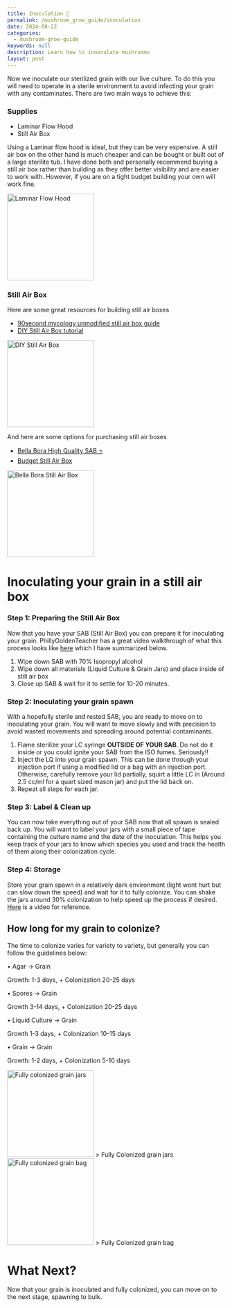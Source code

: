 ```yaml
---
title: Inoculation 💉
permalink: /mushroom_grow_guide/inoculation
date: 2024-08-22
categories:
  - mushroom-grow-guide
keywords: null
description: Learn how to innoculate mushrooms
layout: post
---
```

Now we inoculate our sterilized grain with our live culture.  To do this you will need to operate in a sterile environment to avoid infecting your grain with any contaminates.
There are two main ways to achieve this:

### Supplies

* Laminar Flow Hood
* Still Air Box

Using a Laminar flow hood is ideal, but they can be very expensive.  A still air box on the other hand is much cheaper and can be bought or built out of a large sterilite tub.  I have done both and personally recommend buying a still air box rather than building as they offer better visibility and are easier to work with.  However, if you are on a tight budget building your own will work fine.

<img src="/assets/images/laminar-flow-hood.jpg" alt="Laminar Flow Hood" width="200"/>

### Still Air Box

Here are some great resources for building still air boxes

* [90second mycology unmodified still air box guide](https://www.reddit.com/r/unclebens/comments/n0ak24/90_second_mycologys_easy_unmodified_still_air_box/)
* [DIY Still Air Box tutorial](https://www.youtube.com/watch?v=svUq2OeQNC)[](https://www.youtube.com/watch?v=svUq2OeQNC)

<img src="/assets/images/diy-still-air-box.jpeg" alt="DIY Still Air Box" width="200"/>

And here are some options for purchasing still air boxes

* [Bella Bora High Quality SAB ⭐️](https://www.amazon.com/Bella-Bora-Mycology-Sturdy-Mycologists/dp/B0C54BQN1R)
* [Budget Still Air Box](https://www.amazon.com/ZZM-Mycology-Mushroom-Supplies-Scientists/dp/B0D1QN137V)

<img src="/assets/images/bella-bora-still-air-box.jpg" alt="Bella Bora Still Air Box" width="200"/>

# Inoculating your grain in a still air box

### Step 1: Preparing the Still Air Box

Now that you have your SAB (Still Air Box) you can prepare it for inoculating your grain.  PhillyGoldenTeacher has a great video walkthrough of what this process looks like [here](https://www.youtube.com/watch?v=n1TrnSCT0V8&t=410s) which I have summarized below.

1. Wipe down SAB with 70% Isopropyl alcohol
2. Wipe down all materials (Liquid Culture & Grain Jars) and place inside of still air box
3. Close up SAB & wait for it to settle for 10-20 minutes.

### Step 2: Inoculating your grain spawn

With a hopefully sterile and rested SAB, you are ready to move on to inoculating your grain.  You will want to move slowly and with precision to avoid wasted movements and spreading around potential contaminants.

1. Flame sterilize your LC syringe **OUTSIDE OF YOUR SAB**.  Do not do it inside or you could ignite your SAB from the ISO fumes.  Seriously!!
2. Inject the LQ into your grain spawn.  This can be done through your injection port if using a modified lid or a bag with an injection port.  Otherwise, carefully remove your lid partially, squirt a little LC in (Around 2.5 cc/ml for a quart sized mason jar) and put the lid back on.
3. Repeat all steps for each jar.

### Step 3: Label & Clean up

You can now take everything out of your SAB now that all spawn is sealed back up.  You will want to label your jars with a small piece of tape containing the culture name and the date of the inoculation.  This helps you keep track of your jars to know which species you used and track the health of them along their colonization cycle.

### Step 4: Storage

Store your grain spawn in a relatively dark environment (light wont hurt but can slow down the speed) and wait for it to fully colonize.  You can shake the jars around 30% colonization to help speed up the process if desired.  [Here](https://www.youtube.com/watch?v=nmB_CAnUlgw) is a video for reference.

## How long for my grain to colonize?

The time to colonize varies for variety to variety, but generally you can follow the guidelines below:


• Agar -> Grain

Growth: 1-3 days, + Colonization 20-25 days

• Spores -> Grain

Growth 3-14 days, + Colonization 20-25 days

• Liquid Culture -> Grain

Growth 1-3 days, + Colonization 10-15 days

• Grain -> Grain

Growth: 1-2 days, + Colonization 5-10 days

<img src="/assets/images/fully-colonized-grain-jars.jpg" alt="Fully colonized grain jars" width="200"/>
> Fully Colonized grain jars

<img src="/assets/images/fully-colonized-grain-bag.jpg" alt="Fully colonized grain bag" width="200"/>
> Fully Colonized grain bag

# What Next?

Now that your grain is inoculated and fully colonized, you can move on to the next stage, spawning to bulk.

